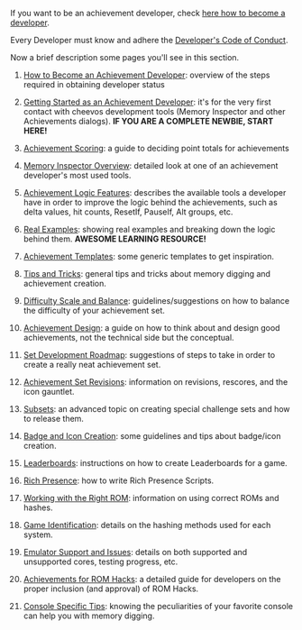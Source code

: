 If you want to be an achievement developer, check [here how to become a developer](How-to-Become-an-Achievement-Developer).

Every Developer must know and adhere the [Developer's Code of Conduct](Developers-Code-of-Conduct).

Now a brief description some pages you'll see in this section.

1. [How to Become an Achievement Developer](How-to-Become-an-Achievement-Developer): overview of the steps required in obtaining developer status

2. [Getting Started as an Achievement Developer](Getting-Started-as-an-Achievement-Developer): it's for the very first contact with cheevos development tools (Memory Inspector and other Achievements dialogs). **IF YOU ARE A COMPLETE NEWBIE, START HERE!**

3. [Achievement Scoring](Achievement-Scoring): a guide to deciding point totals for achievements

4. [Memory Inspector Overview](Memory-Inspector-Overview): detailed look at one of an achievement developer's most used tools.

5. [Achievement Logic Features](Achievement-Logic-Features): describes the available tools a developer have in order to improve the logic behind the achievements, such as delta values, hit counts, ResetIf, PauseIf, Alt groups, etc.

6. [Real Examples](Real-Examples): showing real examples and breaking down the logic behind them. **AWESOME LEARNING RESOURCE!**

7. [Achievement Templates](Achievement-Templates): some generic templates to get inspiration.

8. [Tips and Tricks](Tips-and-Tricks): general tips and tricks about memory digging and achievement creation.

9. [Difficulty Scale and Balance](Difficulty-Scale-and-Balance): guidelines/suggestions on how to balance the difficulty of your achievement set.

10. [Achievement Design](Achievement-Design): a guide on how to think about and design good achievements, not the technical side but the conceptual.

11. [Set Development Roadmap](Set-Development-Roadmap): suggestions of steps to take in order to create a really neat achievement set.

12. [Achievement Set Revisions](Achievement-Set-Revisions): information on revisions, rescores, and the icon gauntlet.

13. [Subsets](Subsets): an advanced topic on creating special challenge sets and how to release them.

14. [Badge and Icon Creation](Badge-and-Icon-Creation): some guidelines and tips about badge/icon creation.

15. [Leaderboards](Leaderboards): instructions on how to create Leaderboards for a game.

16. [Rich Presence](Rich-Presence): how to write Rich Presence Scripts.

17. [Working with the Right ROM](Working-with-the-Right-ROM): information on using correct ROMs and hashes.

18. [Game Identification](Game-Identification): details on the hashing methods used for each system.

19. [Emulator Support and Issues](Emulator-Support-and-Issues): details on both supported and unsupported cores, testing progress, etc.

20. [Achievements for ROM Hacks](Achievements-for-ROM-hacks):  a detailed guide for developers on the proper inclusion (and approval) of ROM Hacks.

21. [Console Specific Tips](Console-Specific-Tips): knowing the peculiarities of your favorite console can help you with memory digging.